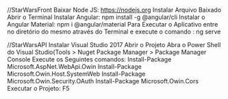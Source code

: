 //StarWarsFront
Baixar Node JS: https://nodejs.org
Instalar Arquivo Baixado
Abrir o Terminal
Instalar Angular: npm install -g @angular/cli
Instalar o Angular Material: npm i @angular/material
Para Executar o Aplicativo entre no diretório do mesmo através do Terminal e execute o comando : ng serve


//StarWarsAPI
Instalar Visual Studio 2017
Abrir o Projeto
Abra o Power Shell do Visual Studio(Tools > Nuget Package Manager > Package Manager Console Execute os Seguintes comandos:
	Install-Package Microsoft.AspNet.WebApi.Owin
	Install-Package Microsoft.Owin.Host.SystemWeb
	Install-Package Microsoft.Owin.Security.OAuth
	Install-Package Microsoft.Owin.Cors
Executar o Projeto: F5



